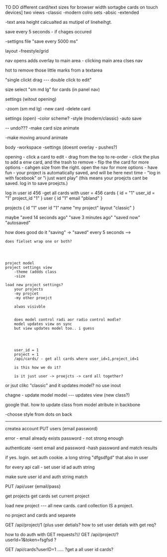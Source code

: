 
TO DO
different card/text sizes for browser width 
sortagbe cards on touch devices]
two views
-classic
-modern
colro sets
-absic
-extended

-text area height calcualted as mutipel of lineheihgt.

save every 5 seconds - if chages occured

-settigns file "save every 5000 ms"

layout
	-freestyle/grid 


nav opens adds overlay to main area - clicking main area clses nav

hot to remove those little marks from a textarea

"single clickt drag --- double click to edit"

size select "sm md lg" for cards (in panel nav)


settings (witout opening)

-zoom (sm  md lg)
-new card
-delete card


settings (open)
-color scheme?
-style (modern/classic)
-auto save


-- undo???
-make card size animate

-make moving around animate


body
	-workspace
	-settings (doesnt overlay - pushes?)



opening
	- click a card to edit
	- drag from the top to re-order
	- click the plus to add a enw card, and the trash to remove
	- flip the the card for more options
	- cahgen size from the right. open the nav for more options
	- have fun
	- your project is automatically saved, and will be here next time
	- "log in with facebook" or "i just want play" (this means your proejcts cant be saved. log in to save proejcts.)



log in
user id 456
-get all cards with user = 456 
cards {
	id = "1"
	user_id = "1"
	project_id "1"
}
user {
	id "1"
	email "pbland"
}

projects {
	id "1"
	user id "1"
	name "my project"
	layout "classic"
}



maybe "aved 14 seconds ago"
"save 3 minutes ago" "saved now"
"autosaved"

how does good do it
"saving" -> "saved" every 5 seconds
-->




	does fielset wrap one or both?
 

	

	project model
	project settings view
		-theme (addds class
		-size

	load new project settings?
		your projects
		-my projcet
		-my other proejct 

		alwas visivble


		does model control radi aor radio control modle?
		model updates view on sync
		but view updates model too.. i guess




		user_id = 1
		project = 1
		/api/cards/ - get all cards where user_id=1,project_id=1

		is this how we do it?

		is it just user -> proejcts -> card all together?







or jsut clikc "classic" and it updates model?
no use inout

chagne - update model
model --- updates view (new class?) 



google that. how to update class from model atribute in backbone


-choose style from dots on back




------

 createa account
 	PUT users (email password)

 error - email already exists
 password - not strong enough


 authenticate
 	-sent email and password
 	-hash password and match results

 if yes. login. 
 set auth cookie. a long string "dfgsdfgd"
 that also in user

 for every api call - set user id ad auth string

 make sure user id and auth string match


PUT /api/user {email/pass}

get projects
get cards
set current project

load new project --- all new cards.
card collection IS a project.

no
project and cards and separete

GET /api/project/1  (plus user detials? how to set user detials with get req?


how to do auth with GET requests?//
GET /api/project/?userId=1&token=fsgfsd ?

GET /api/cards?userID=1 ..... ?get a all user id cards?





	